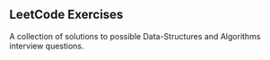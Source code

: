 ## LeetCode Exercises

A collection of solutions to possible Data-Structures and Algorithms interview questions.
